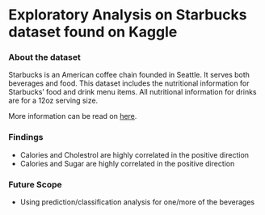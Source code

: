 # Exploratory Analysis on Starbucks dataset found on Kaggle

### About the dataset

Starbucks is an American coffee chain founded in Seattle. It serves both beverages and food.
This dataset includes the nutritional information for Starbucks’ food and drink menu items. All nutritional information for drinks are for a 12oz serving size.

More information can be read on [here](https://www.kaggle.com/starbucks/starbucks-menu).

### Findings

- Calories and Cholestrol are highly correlated in the positive direction
- Calories and Sugar are highly correlated in the positive direction

### Future Scope
- Using prediction/classification analysis for one/more of the beverages

